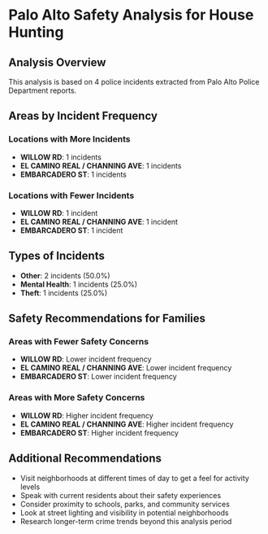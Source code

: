 # Palo Alto Safety Analysis for House Hunting

## Analysis Overview
This analysis is based on 4 police incidents extracted from Palo Alto Police Department reports.

## Areas by Incident Frequency
### Locations with More Incidents
- **WILLOW RD**: 1 incidents
- **EL CAMINO REAL / CHANNING AVE**: 1 incidents
- **EMBARCADERO ST**: 1 incidents

### Locations with Fewer Incidents
- **WILLOW RD**: 1 incident
- **EL CAMINO REAL / CHANNING AVE**: 1 incident
- **EMBARCADERO ST**: 1 incident

## Types of Incidents
- **Other**: 2 incidents (50.0%)
- **Mental Health**: 1 incidents (25.0%)
- **Theft**: 1 incidents (25.0%)

## Safety Recommendations for Families

### Areas with Fewer Safety Concerns
- **WILLOW RD**: Lower incident frequency
- **EL CAMINO REAL / CHANNING AVE**: Lower incident frequency
- **EMBARCADERO ST**: Lower incident frequency

### Areas with More Safety Concerns
- **WILLOW RD**: Higher incident frequency
- **EL CAMINO REAL / CHANNING AVE**: Higher incident frequency
- **EMBARCADERO ST**: Higher incident frequency

## Additional Recommendations
- Visit neighborhoods at different times of day to get a feel for activity levels
- Speak with current residents about their safety experiences
- Consider proximity to schools, parks, and community services
- Look at street lighting and visibility in potential neighborhoods
- Research longer-term crime trends beyond this analysis period
